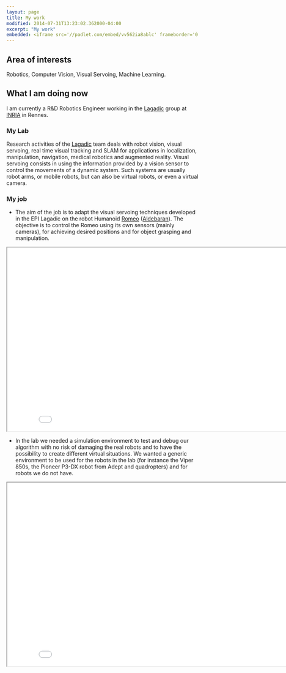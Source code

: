 ```yaml
---
layout: page
title: My work
modified: 2014-07-31T13:23:02.362000-04:00
excerpt: "My work"
embedded: <iframe src='//padlet.com/embed/vv562ia8ablc' frameborder='0' width='100%' height='350px' style='padding:0;margin:0;border:none'></iframe>
---
```


## Area of interests

Robotics, Computer Vision, Visual Servoing, Machine Learning.

## What I am doing now

I am currently a R&D Robotics Engineer working in the [Lagadic](http://www.irisa.fr/lagadic/) group at [INRIA](http://www.inria.fr/en/) in Rennes.


### My Lab
Research activities of the [Lagadic](http://www.irisa.fr/lagadic/) team deals with robot vision, visual servoing, real time visual tracking and SLAM for applications in localization, manipulation, navigation, medical robotics and augmented reality. Visual servoing consists in using the information provided
by a vision sensor to control the movements of a dynamic system. Such systems are usually robot arms, or mobile robots, but can also be virtual robots, or even a virtual camera.

### My job

*  The aim of the job is to adapt the visual servoing techniques developed in the EPI Lagadic on the robot Humanoid [Romeo](http://projetromeo.com/) ([Aldebaran](http://www.aldebaran.com/en)). The objective is to control the Romeo using its own sensors (mainly cameras), for achieving desired positions and for object grasping and manipulation.

<iframe width="853" height="480" src="//www.youtube.com/embed/kz1Ob0Ks554" frameborder="1" allowfullscreen></iframe>

* In the lab we needed a simulation environment to test and debug our algorithm with no risk of damaging the real robots and to have the possibility to create different virtual situations. We wanted a generic environment to be used for the robots in the lab (for instance the Viper 850s, the Pioneer P3-DX robot from Adept and quadropters) and for robots we do not have. 


<iframe width="853" height="480" src="//www.youtube.com/embed/SZxp6BJgBUg" frameborder="1" allowfullscreen></iframe>
